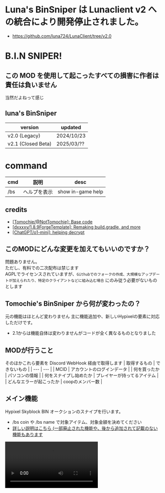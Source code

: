 # Luna's BinSniper は Lunaclient v2 への統合により開発停止されました。
- https://github.com/luna724/LunaClient/tree/v2.0

# B.I.N SNIPER!
## この MOD を使用して起こったすべての損害に作者は責任は負いません ## 
当然だよねって感じ

## luna's BinSniper
| version | updated |
| --- | --- |
| v2.0 (Legacy) | 2024/10/23 |
| v2.1 (Closed Beta) | 2025/03/?? |

# command
| cmd | 説明 | desc | 
| --- | --- | --- | 
| /bs | ヘルプを表示 | show in-game help |

## credits
- [[Tomochie/@NotTomochie]: Base code](https://web.archive.org/web/20220224153353/https://hackmd.io/@Tomochie/BinSniper)
- [[dxxxxy/1.8.9ForgeTemplate]: Remaking build.gradle, and more](https://github.com/dxxxxy/1.8.9ForgeTemplate)
- [[ChatGPT/o1-mini]: helping decrypt](https://chatgpt.com/)

## このMODにどんな変更を加えてもいいのですか？
問題ありません。 <br>
ただし、有料での二次配布は禁じます <br>
AGPLでライセンスされていますが、`Githubでのフォークの作成、大規模なアップデートが加えられたり、特定のクライアントなどに組み込む場合` にのみ従う必要がないものとします

## Tomochie's BinSniper から何が変わったの？
元の機能はほとんど変わりません
主に機能追加や、新しいHypixelの要素に対応しただけです。

- 2.1からは機能自体は変わりませんがコードが全く異なるものとなりました

## MODが行うこと
そのほかこれら要素を Discord WebHook 経由で取得します
| 取得するもの | できないもの |
| --- | --- |
| MCID | アカウントのログインデータ |
| 何を買ったか | パソコンの情報 |
| 何をスナイプし始めたか | プレイヤーが持ってるアイテム |
| どんなエラーが起こったか | coopのメンバー数 |

## メイン機能
Hypixel Skyblock BIN オークションのスナイプを行います。
 - /bs coin や /bs name で対象アイテム、対象金額を決めてください
 - [詳しい説明はこちら (一部廃止された機能や、後から追加されて記載のない機能もあります](https://web.archive.org/web/20220224153353/https://hackmd.io/@Tomochie/BinSniper)
<video src="https://github.com/user-attachments/assets/cd2f8463-8cef-476a-b4b5-d7df2f66f735"/>

